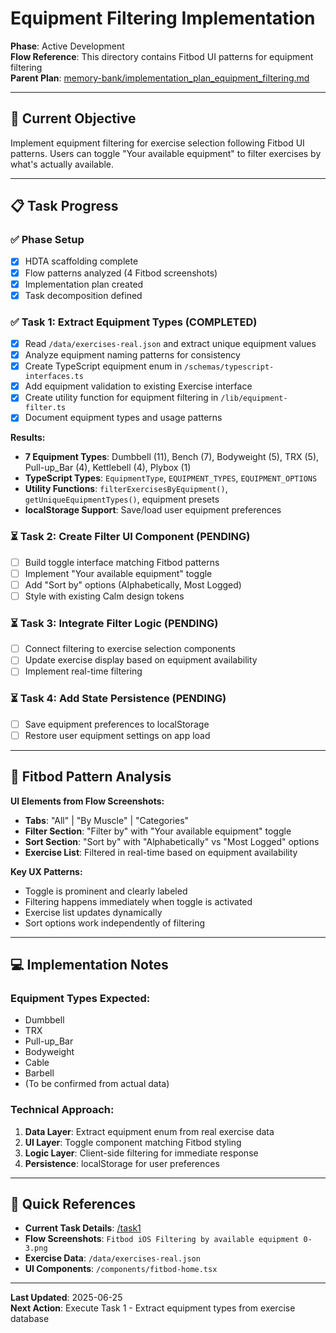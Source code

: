 # Equipment Filtering Implementation

**Phase**: Active Development  
**Flow Reference**: This directory contains Fitbod UI patterns for equipment filtering  
**Parent Plan**: [memory-bank/implementation_plan_equipment_filtering.md](../../../../memory-bank/implementation_plan_equipment_filtering.md)

---

## 🎯 **Current Objective**
Implement equipment filtering for exercise selection following Fitbod UI patterns. Users can toggle "Your available equipment" to filter exercises by what's actually available.

---

## 📋 **Task Progress**

### ✅ Phase Setup
- [x] HDTA scaffolding complete
- [x] Flow patterns analyzed (4 Fitbod screenshots)
- [x] Implementation plan created
- [x] Task decomposition defined

### ✅ Task 1: Extract Equipment Types (COMPLETED)
- [x] Read `/data/exercises-real.json` and extract unique equipment values
- [x] Analyze equipment naming patterns for consistency  
- [x] Create TypeScript equipment enum in `/schemas/typescript-interfaces.ts`
- [x] Add equipment validation to existing Exercise interface
- [x] Create utility function for equipment filtering in `/lib/equipment-filter.ts`
- [x] Document equipment types and usage patterns

**Results:**
- **7 Equipment Types**: Dumbbell (11), Bench (7), Bodyweight (5), TRX (5), Pull-up_Bar (4), Kettlebell (4), Plybox (1)
- **TypeScript Types**: `EquipmentType`, `EQUIPMENT_TYPES`, `EQUIPMENT_OPTIONS`
- **Utility Functions**: `filterExercisesByEquipment()`, `getUniqueEquipmentTypes()`, equipment presets
- **localStorage Support**: Save/load user equipment preferences

### ⏳ Task 2: Create Filter UI Component (PENDING)
- [ ] Build toggle interface matching Fitbod patterns
- [ ] Implement "Your available equipment" toggle
- [ ] Add "Sort by" options (Alphabetically, Most Logged)
- [ ] Style with existing Calm design tokens

### ⏳ Task 3: Integrate Filter Logic (PENDING)
- [ ] Connect filtering to exercise selection components
- [ ] Update exercise display based on equipment availability
- [ ] Implement real-time filtering

### ⏳ Task 4: Add State Persistence (PENDING)
- [ ] Save equipment preferences to localStorage
- [ ] Restore user equipment settings on app load

---

## 📱 **Fitbod Pattern Analysis**

**UI Elements from Flow Screenshots:**
- **Tabs**: "All" | "By Muscle" | "Categories"  
- **Filter Section**: "Filter by" with "Your available equipment" toggle
- **Sort Section**: "Sort by" with "Alphabetically" vs "Most Logged" options
- **Exercise List**: Filtered in real-time based on equipment availability

**Key UX Patterns:**
- Toggle is prominent and clearly labeled
- Filtering happens immediately when toggle is activated
- Exercise list updates dynamically
- Sort options work independently of filtering

---

## 💻 **Implementation Notes**

### Equipment Types Expected:
- Dumbbell
- TRX  
- Pull-up_Bar
- Bodyweight
- Cable
- Barbell
- (To be confirmed from actual data)

### Technical Approach:
1. **Data Layer**: Extract equipment enum from real exercise data
2. **UI Layer**: Toggle component matching Fitbod styling
3. **Logic Layer**: Client-side filtering for immediate response
4. **Persistence**: localStorage for user preferences

---

## 🔗 **Quick References**

- **Current Task Details**: [/task1](../../../../memory-bank/task_extract_equipment_types.md)
- **Flow Screenshots**: `Fitbod iOS Filtering by available equipment 0-3.png`
- **Exercise Data**: `/data/exercises-real.json`
- **UI Components**: `/components/fitbod-home.tsx`

---

**Last Updated**: 2025-06-25  
**Next Action**: Execute Task 1 - Extract equipment types from exercise database